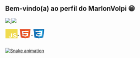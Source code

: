 ## Bem-vindo(a) ao perfil do MarlonVolpi 😁

 <div>
   <a href="https://github.com/marlonvolpi">
   <img height="180em" src="https://github-readme-stats.vercel.app/api?username=marlonvolpi&show_icons=true&theme=tokyonight&include_all_commits=true&count_private=true"/>
   <img height="180em" src="https://github-readme-stats.vercel.app/api/top-langs/?username=marlonvolpi&layout=compact&langs_count=6&theme=tokyonight"/>

</div>
<div style="display: inline_block"><br>
  <img align="center" alt="Js" height="30" width="40" src="https://raw.githubusercontent.com/devicons/devicon/master/icons/javascript/javascript-plain.svg">
  <img align="center" alt="HTML" height="30" width="40" src="https://raw.githubusercontent.com/devicons/devicon/master/icons/html5/html5-original.svg">
  <img align="center" alt="CSS" height="30" width="40" src="https://raw.githubusercontent.com/devicons/devicon/master/icons/css3/css3-original.svg">
</div>
 
 <br>
 

 
<div> 
  

  ![Snake animation](https://github.com/marlonvolpi/marlonvolpi/blob/output/github-contribution-grid-snake.svg)

</div>
